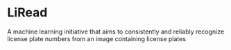 # LiRead
A machine learning initiative that aims to consistently and reliably recognize license plate numbers from an image containing license plates
